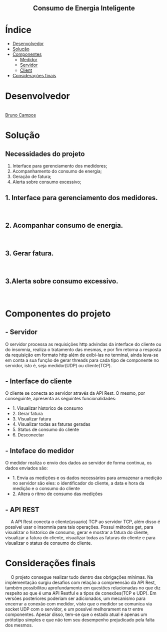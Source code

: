 <h2 align="center">Consumo de Energia Inteligente </h2>
 
# Índice

- [Desenvolvedor](#desenvolvedor)
- [Solução](#Solução)
- [Componentes](#Componentes)
   - [Medidor](#Medidor)
   - [Servidor](#Servidor)
   - [Client](#Client)
- [Considerações finais](#consideracoes)


# Desenvolvedor
<br /><a href="https://github.com/BRCZ1N">Bruno Campos</a>

# Solução

<h2>Necessidades do projeto</h2>

   1. Interface para gerenciamento dos medidores;
   2. Acompanhamento do consumo de energia;
   3. Geração de fatura;
   4. Alerta sobre consumo excessivo;
   
   <h2>   1. Interface para gerenciamento dos medidores.</h2>
   
 &emsp; 
  
<h2>2. Acompanhar consumo de energia.</h2>

 &emsp;

<h2>3. Gerar fatura.</h2>

&emsp; 

<h2>3.Alerta sobre consumo excessivo.</h2>

&emsp; 

 
# Componentes do projeto

<h2>- Servidor</h2>
<p2> O servidor processa as requisições http advindas da interface do cliente ou do insomnia, realiza o tratamento das mesmas, e por fim retorna a resposta da requisição em formato http além de exibi-las no terminal,  ainda leva-se em conta a sua função de gerar threads para cada tipo de componente no servidor, isto é, seja medidor(UDP) ou cliente(TCP).</p2>

<h2>- Interface do cliente</h2>
<p2> O cliente se conecta ao servidor através da API Rest. O mesmo, por conseguinte, apresenta as seguintes funcionalidades:</p2>
 <ul>
  <li>1. Visualizar historico de consumo </li>
  <li>2. Gerar fatura </li>
  <li>3. Visualizar fatura </li>
  <li>4. Visualizar todas as faturas geradas</li>
  <li>5. Status de consumo do cliente</li>
  <li>6. Desconectar</li>
</ul>

<h2>- Inteface do medidor </h2>
<p2> O medidor realiza o envio dos dados ao servidor de forma continua, os dados enviados são:</p2>
 <ul>
  <li>1. Envia as medições e os dados necessários para armazenar a medição no servidor são eles: o identificador do cliente, a data e hora da medição e o consumo do cliente</li>
  <li>2. Altera o ritmo de consumo das medições</li>
</ul>

<h2>- API REST</h2>
<p2>  &emsp; A API Rest conecta o cliente(usuario) TCP ao servidor TCP, além disso é possível usar o insomnia para tais operações. Possui métodos get, para visualizar o historico de consumo, gerar e mostrar a fatura do cliente, visualizar a fatura do cliente, visualizar todas as faturas do cliente e para visualizar o status de consumo do cliente.<p2> 
 
 # Considerações finais 
<p2> &emsp; O projeto consegue realizar tudo dentro das obrigações mínimas. Na implementação surgiu desafios com relação a compreensão da API Rest, também possibilitou aprofundamento em questões relacionadas no que diz respeito ao que é uma API Restful e a tipos de conexões(TCP e UDP). Em versões posteriores poderiam ser adicionados, um mecanismo para encerrar a conexão com medidor, visto que o medidor se comunica via socket UDP com o servidor, e um possível melhorament na tr entre componentes. Apesar disso, tem-se que o estado atual é apenas um prótotipo simples e que não tem seu desempenho prejudicado pela falta dos mesmos. 
